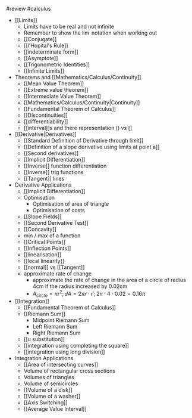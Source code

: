 #review #calculus 
* [[Limits]]
	* Limits have to be real and not infinite
	* Remember to show the $\lim$ notation when working out
	* [[Conjugate]]
	* [[l'Hopital's Rule]]
	* [[indeterminate form]]
	* [[Asymptote]]
	* [[Trigonometric Identities]]
	* [[Infinite Limits]]
* Theorems and [[Mathematics/Calculus/Continuity]]
	* [[Mean Value Theorem]]
	* [[Extreme value theorem]]
	* [[Intermediate Value Theorem]]
	* [[Mathematics/Calculus/Continuity|Continuity]]
	* [[Fundamental Theorem of Calculus]]
	* [[Discontinuities]]
	* [[differentiability]]
	* [[interval]]s and there representation () vs \[]
* [[Derivative|Derivatives]]
	* [[Standard Definition of Derivative through limit]]
	* [[Definition of a slope derivative using limits at point a]]
	* [[Second derivatives]]
	* [[Implicit Differentiation]]
	* [[Inverse]] function differentiation
	* [[Inverse]] trig functions
	* [[Tangent]] lines
* Derivative Applications
	* [[Implicit Differentiation]]
	* Optimisation
		* Optimisation of area of triangle
		* Optimisation of costs
	* [[Slope Fields]]
	* [[Second Derivative Test]]
	* [[Concavity]]
	* min / max of a function
	* [[Critical Points]]
	* [[Inflection Points]]
	* [[linearisation]]
	* [[local linearity]]
	* [[normal]] vs [[Tangent]]
	* approximate rate of change
		* approximate the rate of change in the area of a circle of radius 4cm if the radius increased by 0.02cm
		* $A_\text{circle}=\pi r^2; dA=2\pi r \cdot r'; 2\pi \cdot 4 \cdot 0.02 = 0.16\pi$
* [[Integration]]
	* [[Fundamental Theorem of Calculus]]
	* [[Riemann Sum]]
		* Midpoint Riemann Sum
		* Left Riemann Sum
		* Right Riemann Sum
	* [[u substitution]]
	* [[integration using completing the square]]
	* [[integration using long division]]
* Integration Applications
	* [[Area of intersecting curves]]
	* Volume of rectangular cross sections
	* Volumes of triangles 
	* Volume of semicircles
	* [[Volume of a disk]]
	* [[Volume of a washer]]
	* [[Axis Switching]]
	* [[Average Value Interval]]